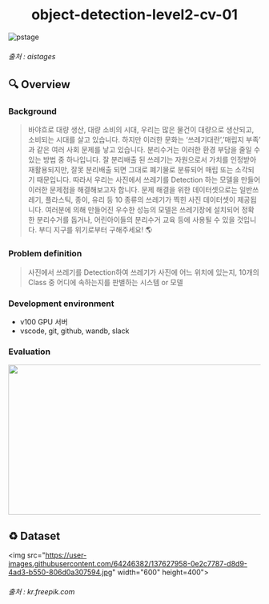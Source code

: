 <div align="center">
  <h1>object-detection-level2-cv-01</h1>
</div>

![pstage](https://user-images.githubusercontent.com/64246382/137623329-2456e10b-276e-40d3-b29c-0a688e12c06e.PNG)
<h6>출처 : aistages </h6>

## :mag: Overview
### Background
> 바야흐로 대량 생산, 대량 소비의 시대, 우리는 많은 물건이 대량으로 생산되고, 소비되는 시대를 살고 있습니다. 하지만 이러한 문화는 ‘쓰레기대란’,’매립지 부족’ 과 같은 여러 사회 문제를 낳고 있습니다. 분리수거는 이러한 환경 부담을 줄일 수 있는 방법 중 하나입니다. 잘 분리배출 된 쓰레기는 자원으로서 가치를 인정받아 재활용되지만, 잘못 분리배출 되면 그대로 폐기물로 분류되어 매립 또는 소각되기 때문입니다. 따라서 우리는 사진에서 쓰레기를 Detection 하는 모델을 만들어 이러한 문제점을 해결해보고자 합니다. 문제 해결을 위한 데이터셋으로는 일반쓰레기, 플라스틱, 종이, 유리 등 10 종류의 쓰레기가 찍힌 사진 데이터셋이 제공됩니다. 여러분에 의해 만들어진 우수한 성능의 모델은 쓰레기장에 설치되어 정확한 분리수거를 돕거나, 어린아이들의 분리수거 교육 등에 사용될 수 있을 것입니다. 부디 지구를 위기로부터 구해주세요! 🌎

### Problem definition
> 사진에서 쓰레기를 Detection하여 쓰레기가 사진에 어느 위치에 있는지, 10개의 Class 중 어디에 속하는지를 판별하는 시스템 or 모델

### Development environment
- v100 GPU 서버
- vscode, git, github, wandb, slack

### Evaluation
<img src="https://user-images.githubusercontent.com/64246382/137627632-404ecf72-6244-4128-ae3c-607e8df2a314.PNG" width="600" height="300">

## ♻️ Dataset
<img src="https://user-images.githubusercontent.com/64246382/137627958-0e2c7787-d8d9-4ad3-b550-806d0a307594.jpg" width="600" height=400">
<h6>출처 : kr.freepik.com</h6>


